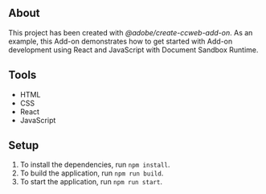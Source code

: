 ## About

This project has been created with _@adobe/create-ccweb-add-on_. As an example, this Add-on demonstrates how to get started with Add-on development using React and JavaScript with Document Sandbox Runtime.

## Tools

-   HTML
-   CSS
-   React
-   JavaScript

## Setup

1. To install the dependencies, run `npm install`.
2. To build the application, run `npm run build`.
3. To start the application, run `npm run start`.
